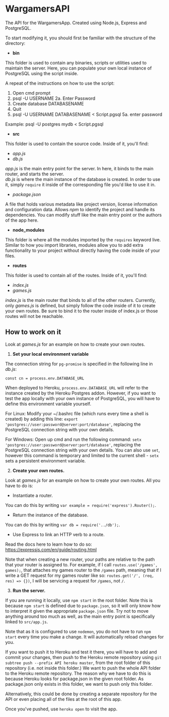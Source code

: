 # WargamersAPI

The API for the WargamersApp. Created using Node.js, Express and PostgreSQL.

To start modifying it, you should first be familiar with the structure of the directory:

* **bin**

This folder is used to contain any binaries, scripts or utilities used to maintain the server. Here, you can populate your own local instance of PostgreSQL using the script inside.

A repeat of the instructions on how to use the script:

1. Open cmd prompt
2. psql -U USERNAME
2a. Enter Password
3. Create database DATABASENAME
4. Quit
5. psql -U USERNAME DATABASENAME < Script.pgsql
5a. enter password

Example: psql -U postgres mydb < Script.pgsql

* **src**

This folder is used to contain the source code. Inside of it, you'll find:

* *app.js*
* *db.js*

*app.js* is the main entry point for the server. In here, it binds to the main router, and starts the server.<br>
*db.js* is where the main instance of the database is created. In order to use it, simply `require` it inside of the corresponding file you'd like to use it in.

* *package.json*

A file that holds various metadata like project version, license information and configuration data. Allows *npm* to identify the project and handle its dependencies. You can modify stuff like the main entry point or the authors of the app here.

* **node_modules**

This folder is where all the modules imported by the `requires` keyword live. Similar to how you import libraries, modules allow you to add extra functionality to your project without directly having the code inside of your files.

* **routes**

This folder is used to contain all of the routes. Inside of it, you'll find:

* *index.js*
* *games.js*

*index.js* is the main router that binds to all of the other routers. Currently, only *games.js* is defined, but simply follow the code inside of it to create your own routes. Be sure to bind it to the router inside of index.js or those routes will not be reachable.

## How to work on it
Look at *games.js* for an example on how to create your own routes.

1. **Set your local environment variable** 

The connection string for `pg-promise` is specified in the following line in *db.js*:

`const cn = process.env.DATABASE_URL`

When deployed to Heroku, `process.env.DATABASE_URL` will refer to the instance created by the Heroku Postgres addon. However, if you want to test the app locally with your own instance of PostgreSQL, you will have to define this environment variable yourself.

For Linux: Modify your ~/.bashrc file (which runs every time a shell is created) by adding this line: `export 'postgres://user:password@server:port/database'`, replacing the PostgreSQL connection string with your own details.

For Windows: Open up cmd and run the following command: `setx 'postgres://user:password@server:port/database'`, replacing the PostgreSQL connection string with your own details. You can also use `set`, however this command is temporary and limited to the current shell - `setx` sets a persistent environment variable.


2. **Create your own routes.**

Look at *games.js* for an example on how to create your own routes. All you have to do is:

* Instantiate a router.

You can do this by writing `var example = require('express').Router();`.

* Return the instance of the database.

You can do this by writing `var db = require('../db');`.

* Use Express to link an HTTP verb to a route.

Read the docs here to learn how to do so: https://expressjs.com/en/guide/routing.html

Note that when creating a new router, your paths are relative to the path that your router is assigned to. For example, if I call `routes.use('/games', games);`, that attaches my games router to the `/games` path, meaning that if I write a GET request for my games router like so: `routes.get('/', (req, res) => {})`, I will be servicing a request for `/games`, not `/`.

3. **Run the server.**

If you are running it locally, use `npm start` in the root folder. Note this is because `npm start` is defined due to `package.json`, so it will only know how to interpret it given the appropriate `package.json` file. Try not to move anything around too much as well, as the main entry point is specifically linked to `src/app.js`.

Note that as it is configured to use `nodemon`, you do not have to run `npm start` every time you make a change. It will automatically reload changes for you.

If you want to push it to Heroku and test it there, you will have to add  and commit your changes, then push to the Heroku remote repository using `git subtree push --prefix API heroku master`, from the root folder of this repository (i.e. not inside this folder.) We want to push the whole API folder to the Heroku remote repository. The reason why we have to do this is because Heroku looks for package.json in the given root folder. As package.json only exists in this folder, we want to push only this folder.

Alternatively, this could be done by creating a separate repository for the API or even placing all of the files at the root of this app.

Once you've pushed, use `heroku open` to visit the app.









